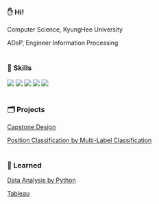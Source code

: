 ### ✋ Hi!
Computer Science, KyungHee University

ADsP, Engineer Information Processing
<br></br>

### 💪 Skills 

<img src="https://img.shields.io/badge/python-3776AB?style=for-the-badge&logo=Python&logoColor=white"> <img src="https://img.shields.io/badge/mysql-4479A1?style=for-the-badge&logo=mysql&logoColor=white"> <img src="https://img.shields.io/badge/pandas-%23150458.svg?style=for-the-badge&logo=pandas&logoColor=white"> <img src="https://img.shields.io/badge/scikit--learn-%23F7931E.svg?style=for-the-badge&logo=scikit-learn&logoColor=white"> <img src="https://img.shields.io/badge/Tableau-E97627?style=for-the-badge&logo=Tableau&logoColor=white">
<br></br>

### 🗂 Projects

[Capstone Design](https://github.com/MS1027/subwayapp)

[Position Classification by Multi-Label Classification](https://github.com/MS1027/Position_Classification)
<br></br>

### 📖 Learned
[Data Analysis by Python](https://github.com/MS1027/Data_Analysis)

[Tableau](https://public.tableau.com/app/profile/minsik.shin/vizzes)

<!--
emoji https://www.iemoji.com/
-->
